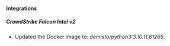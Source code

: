 #### Integrations
##### CrowdStrike Falcon Intel v2
- Updated the Docker image to: *demisto/python3:3.10.11.61265*.
